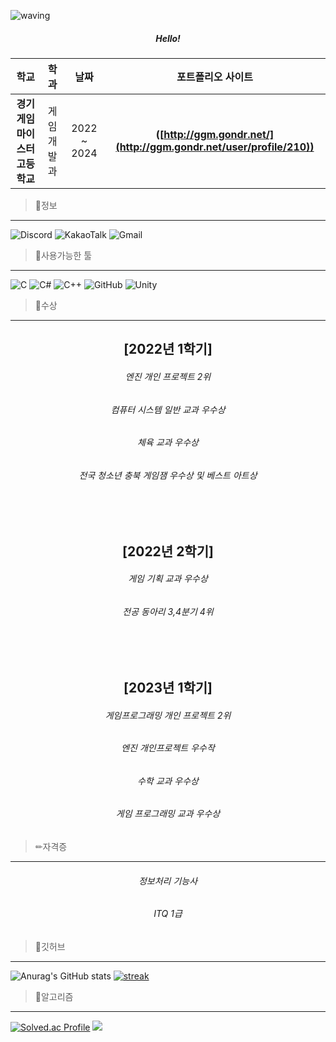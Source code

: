 ![waving](https://capsule-render.vercel.app/api?type=waving&height=200&text=Hello!&fontAlign=80&fontAlignY=40&color=gradient)

##### <center>Hello!<center>


### 
| **학교** | **학과** | **날짜** | **포트폴리오 사이트** |
|:--------:|:--------:|:--------:|:--------:| 
| **경기게임마이스터고등학교** | 게임개발과 | 2022 ~ 2024 | **([http://ggm.gondr.net/](http://ggm.gondr.net/user/profile/210))** |
>📜정보
-------------
![Discord](https://img.shields.io/badge/Discord-%235865F2.svg?style=for-the-badge&logo=discord&logoColor=white)
![KakaoTalk](https://img.shields.io/badge/kakaotalk-ffcd00.svg?style=for-the-badge&logo=kakaotalk&logoColor=000000)
![Gmail](https://img.shields.io/badge/Gmail-D14836?style=for-the-badge&logo=gmail&logoColor=white)

>💾사용가능한 툴
-------------
![C](https://img.shields.io/badge/c-%2300599C.svg?style=for-the-badge&logo=c&logoColor=white)
![C#](https://img.shields.io/badge/c%23-%23239120.svg?style=for-the-badge&logo=c-sharp&logoColor=white)
![C++](https://img.shields.io/badge/c++-%2300599C.svg?style=for-the-badge&logo=c%2B%2B&logoColor=white)
![GitHub](https://img.shields.io/badge/github-%23121011.svg?style=for-the-badge&logo=github&logoColor=white)
![Unity](https://img.shields.io/badge/unity-%23000000.svg?style=for-the-badge&logo=unity&logoColor=white)

>🏅수상
-------------
## <center>[2022년 1학기]<center>
###### <center>엔진 개인 프로젝트 2위<center> 
###### <center>컴퓨터 시스템 일반 교과 우수상<center>
###### <center>체육 교과 우수상<center>
###### <center>전국 청소년 충북 게임잼 우수상 및 베스트 아트상<center>

<br>
<br>

## <center>[2022년 2학기]<center>
###### <center>게임 기획 교과 우수상<center>
###### <center>전공 동아리 3,4분기 4위<center>

<br>
<br>

## <center>[2023년 1학기]<center>
###### <center>게임프로그래밍 개인 프로젝트 2위<center>
###### <center>엔진 개인프로젝트 우수작<center>
###### <center>수학 교과 우수상<center>
###### <center>게임 프로그래밍 교과 우수상<center>

>✏자격증
-------------
###### <center> 정보처리 기능사 <center>
###### <center> ITQ 1급 <center>

>📔깃허브
-------------
![Anurag's GitHub stats](https://github-readme-stats.vercel.app/api?username=June060522&show_icons=true&theme=radical)
[![streak](https://github-readme-streak-stats.herokuapp.com/?user=June060522&theme=calm)](https://github.com/June060522)


>📝알고리즘
-------------
[![Solved.ac Profile](http://mazassumnida.wtf/api/v2/generate_badge?boj=june060522)](https://solved.ac/june060522/)
<img src="http://mazandi.herokuapp.com/api?handle=june060522&theme=Light"/>
